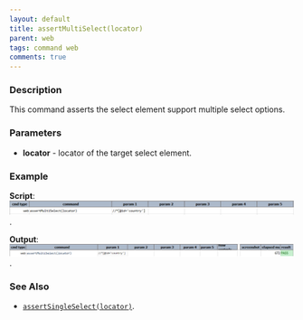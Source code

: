 ```yaml
---
layout: default
title: assertMultiSelect(locator)
parent: web
tags: command web
comments: true
---
```


### Description
This command asserts the select element support multiple select options.


### Parameters
- **locator** - locator of the target select element.


### Example
**Script**:<br/>
![](image/assertMultiSelect.png).

**Output**:<br/>
![](image/assertMultiSelect-output.png).


### See Also
- [`assertSingleSelect(locator)`](assertSingleSelect(locator).html).